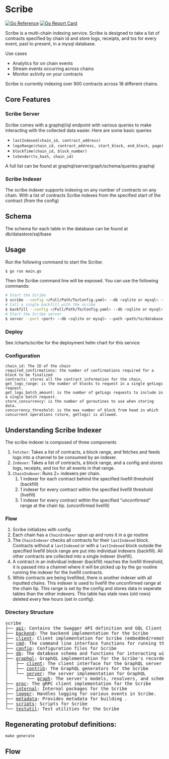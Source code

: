 # Scribe
[![Go Reference](https://pkg.go.dev/badge/github.com/synapsecns/sanguine/services/scribe.svg)](https://pkg.go.dev/github.com/synapsecns/sanguine/services/scribe)
[![Go Report Card](https://goreportcard.com/badge/github.com/synapsecns/sanguine/services/scribe)](https://goreportcard.com/report/github.com/synapsecns/sanguine/services/scribe)

Scribe is a multi-chain indexing service. Scribe is designed to take a list of contracts specified by chain id and store logs, receipts, and txs for every event, past to present, in a mysql database.

Use cases
- Analytics for on chain events
- Stream events occurring across chains
- Monitor activity on your contracts


Scribe is currently indexing over 900 contracts across 18 different chains.



## Core Features
### Scribe Server
Scribe comes with a graphql/iql endpoint with various queries to make interacting with the collected data easier. Here are some basic queries
- `lastIndexed(chain_id, contract_address)`
- `logsRange(chain_id, contract_address, start_block, end_block, page)`
- `blockTime(chain_id, block_number)`
- `txSender(tx_hash, chain_id)`


A full list can be found at graphql/server/graph/schema/queries.graphql


### Scribe Indexer
The scribe indexer supports indexing on any number of contracts on any chain. With a list of contracts Scribe indexes from the
specified start of the contract (from the config)
## Schema
The schema for each table in the database can be found at db/datastore/sql/base


## Usage

Run the following command to start the Scribe:

```bash
$ go run main.go
```
Then the Scribe command line will be exposed. You can use the following commands:

```bash
# Start the Scribe
$ scribe --config </Full/Path/To/Config.yaml> --db <sqlite or mysql> --path <path/to/database or database url>
# Call a single backfill with the scribe
$ backfill --config </Full/Path/To/Config.yaml> --db <sqlite or mysql> --path <path/to/database or database url>
# Start the Scribe server
$ server --port <port> --db <sqlite or mysql> --path <path/to/database or database url>
```

### Deploy
See /charts/scribe for the deployment helm chart for this service

### Configuration
````
chain_id: The ID of the chain
required_confirmations: the number of confirmations required for a block to be finalized
contracts: stores all the contract information for the chain.
get_logs_range: is the number of blocks to request in a single getLogs request.
get_logs_batch_amount: is the number of getLogs requests to include in a single batch request.
store_concurrency: is the number of goroutines to use when storing data.
concurrency_threshold: is the max number of block from head in which concurrent operations (store, getlogs) is allowed.
````




## Understanding Scribe Indexer
The scribe indexer is composed of three components
1. `Fetcher`: Takes a list of contracts, a block range, and fetches and feeds logs into a channel to be consumed by an indexer.
2. `Indexer`: Takes a list of contracts, a block range, and a config and stores logs, receipts, and txs for all events in that range.
3. `ChainIndexer`: Runs 2+ indexers per chain.
   1. 1 indexer for each contract behind the specified livefill threshold (backfill)
   2. 1 indexer for every contract within the specified livefill threshold (livefill)
   3. 1 indexer for every contract within the specified "unconfirmed" range at the chain tip. (unconfirmed livefill)


### Flow
1. Scribe initializes with config
2. Each chain has a `ChainIndexer` spun up and runs it in a go routine
3. The `ChainIndexer` checks all contracts for their `lastIndexed` block. Contracts without a `lastIndexed` or with a `lastIndexed` block outside the
specified livefill block range are put into individual indexers (backfill). All other contracts are collected into a single indexer (livefill).
4. A contract in an individual indexer (backfill) reaches the livefill threshold, it is passed into a channel where it will be picked up by the go routine running the
indexer for the livefill contracts.
5. While contracts are being livefilled, there is another indexer with all inputted chains. This indexer is used to livefill the unconfirmed range at the chain tip. This range is set by the config
and stores data in seperate tables than the other indexers. This table has stale rows (old rows) deleted every few hours (set in config).



### Directory Structure

<pre>
scribe
├── <a href="./api">api</a>: Contains the Swagger API definition and GQL Client tests.
├── <a href="./backend">backend</a>: The backend implementation for the Scribe
├── <a href="./client">client</a>: Client implementation for Scribe (embedded/remote)
├── <a href="./cmd">cmd</a>: The command line interface functions for running the Scribe and GraphQL server
├── <a href="./config">config</a>: Configuration files for Scribe
├── <a href="./db">db</a>: The database schema and functions for interacting with the database
├── <a href="./graphql">graphql</a>: GraphQL implementation for the Scribe's recorded data
│   ├── <a href="./graphql/client">client</a>: The client interface for the GraphQL server
│   ├── <a href="./graphql/contrib">contrib</a>: The GraphQL generators for the Scribe
│   └── <a href="./graphql/server">server</a>: The server implementation for GraphQL
│       └── <a href="./graphql/server/graph">graph</a>: The server's models, resolvers, and schemas
├── <a href="./grpc">grpc</a>: The gRPC client implementation for the Scribe
├── <a href="./internal">internal</a>: Internal packages for the Scribe
├── <a href="./logger">logger</a>: Handles logging for various events in Scribe.
├── <a href="./metadata">metadata</a>: Provides metadata for building .
├── <a href="./scripts">scripts</a>: Scripts for Scribe
└── <a href="./testutil">testutil</a>: Test utilities for the Scribe
</pre>

## Regenerating protobuf definitions:

`make generate`


## Flow

